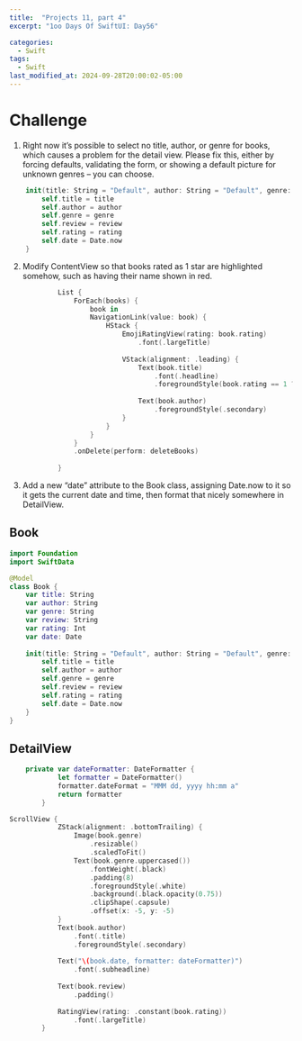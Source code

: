 ```yaml
---
title:  "Projects 11, part 4"
excerpt: "1oo Days Of SwiftUI: Day56"

categories:
  - Swift
tags:
  - Swift
last_modified_at: 2024-09-28T20:00:02-05:00
---
```


# Challenge
1. Right now it’s possible to select no title, author, or genre for books, which causes a problem for the detail view. Please fix this, either by forcing defaults, validating the form, or showing a default picture for unknown genres – you can choose.
```swift
    init(title: String = "Default", author: String = "Default", genre: String = "Fantasy", review: String, rating: Int, date: Date) {
        self.title = title
        self.author = author
        self.genre = genre
        self.review = review
        self.rating = rating
        self.date = Date.now
    }

```
2. Modify ContentView so that books rated as 1 star are highlighted somehow, such as having their name shown in red.
```swift
            List {
                ForEach(books) {
                    book in
                    NavigationLink(value: book) {
                        HStack {
                            EmojiRatingView(rating: book.rating)
                                .font(.largeTitle)
                        
                            VStack(alignment: .leading) {
                                Text(book.title)
                                    .font(.headline)
                                    .foregroundStyle(book.rating == 1 ? .red : .black)
                                
                                Text(book.author)
                                    .foregroundStyle(.secondary)
                            }
                        }
                    }
                }
                .onDelete(perform: deleteBooks)
                
            }
```

3. Add a new “date” attribute to the Book class, assigning Date.now to it so it gets the current date and time, then format that nicely somewhere in DetailView.

## Book
```swift
import Foundation
import SwiftData

@Model
class Book {
    var title: String
    var author: String
    var genre: String
    var review: String
    var rating: Int
    var date: Date
    
    init(title: String = "Default", author: String = "Default", genre: String = "Fantasy", review: String, rating: Int, date: Date) {
        self.title = title
        self.author = author
        self.genre = genre
        self.review = review
        self.rating = rating
        self.date = Date.now
    }
}
```
## DetailView
```swift
    private var dateFormatter: DateFormatter {
            let formatter = DateFormatter()
            formatter.dateFormat = "MMM dd, yyyy hh:mm a"
            return formatter
        }
```

```swift
ScrollView {
            ZStack(alignment: .bottomTrailing) {
                Image(book.genre)
                    .resizable()
                    .scaledToFit()
                Text(book.genre.uppercased())
                    .fontWeight(.black)
                    .padding(8)
                    .foregroundStyle(.white)
                    .background(.black.opacity(0.75))
                    .clipShape(.capsule)
                    .offset(x: -5, y: -5)
            }
            Text(book.author)
                .font(.title)
                .foregroundStyle(.secondary)
            
            Text("\(book.date, formatter: dateFormatter)")
                .font(.subheadline)
            
            Text(book.review)
                .padding()
            
            RatingView(rating: .constant(book.rating))
                .font(.largeTitle)
        }
```